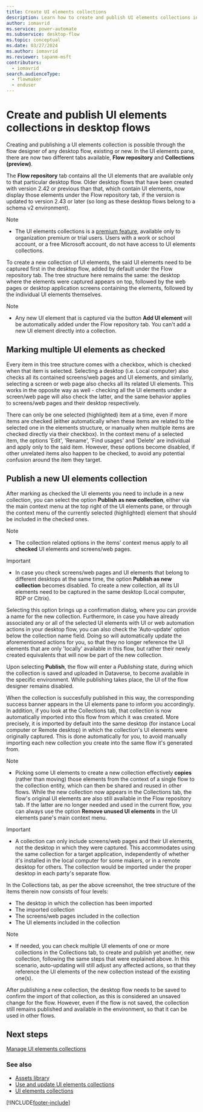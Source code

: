 ```yaml
---
title: Create UI elements collections 
description: Learn how to create and publish UI elements collections in Power Automate desktop flows.
author: iomavrid
ms.service: power-automate
ms.subservice: desktop-flow
ms.topic: conceptual
ms.date: 03/27/2024
ms.author: iomavrid
ms.reviewer: tapanm-msft
contributors:
  - iomavrid
search.audienceType: 
  - flowmaker
  - enduser
---
```


# Create and publish UI elements collections in desktop flows

Creating and publishing a UI elements collection is possible through the flow designer of any desktop flow, existing or new. In the UI elements pane, there are now two different tabs available, **Flow repository** and **Collections (preview)**.

<screenshot with two tabs>

The **Flow repository** tab contains all the UI elements that are available only to that particular desktop flow. Older desktop flows that have been created with version 2.42 or previous than that, which contain UI elements, now display those elements under the Flow repository tab, if the version  is updated to version 2.43 or later (so long as these desktop flows belong to a schema v2 environment).

> [!NOTE]
> - The UI elements collections is a [premium feature](premium-features.md), available only to organization premium or trial users. Users with a work or school account, or a free Microsoft account, do not have access to UI elements collections.

To create a new collection of UI elements, the said UI elements need to be captured first in the desktop flow, added by default under the Flow repository tab. The tree structure here remains the same: the desktop where the elements were captured appears on top, followed by the web pages or desktop application screens containing the elements, followed by the individual UI elements themselves.

> [!NOTE]
> - Any new UI element that is captured via the button **Add UI element** will be automatically added under the Flow repository tab. You can't add a new UI element directly into a collection.

## Marking multiple UI elements as checked

Every item in this tree structure comes with a checkbox, which is checked when that item is selected. Selecting a desktop (i.e. Local computer) also checks all its contained screens/web pages and UI elements, and similarly, selecting a screen or web page also checks all its related UI elements. This works in the opposite way as well - checking all the UI elements under a screen/web page will also check the latter, and the same behavior applies to screens/web pages and their desktop respectively.

There can only be one selected (highlighted) item at a time, even if more items are checked (either automatically when these items are related to the selected one in the elements structure, or manually when multiple items are checked directly via their checkbox). In the context menu of a selected item, the options 'Edit', 'Rename', 'Find usages' and 'Delete' are individual and apply only to the said item. However, these options become disabled, if other unrelated items also happen to be checked, to avoid any potential confusion around the item they target.

<screenshot with disabled options>

## Publish a new UI elements collection

After marking as checked the UI elements you need to include in a new collection, you can select the option **Publish as new collection**, either via the main context menu at the top right of the UI elements pane, or through the context menu of the currently selected (highlighted) element that should be included in the checked ones.

<screenshot with option publish as new collection>

> [!NOTE]
> - The collection related options in the items' context menus apply to all **checked** UI elements and screens/web pages.

> [!IMPORTANT]
> - In case you check screens/web pages and UI elements that belong to different desktops at the same time, the option **Publish as new collection** becomes disabled. To create a new collection, all its UI elements need to be captured in the same desktop (Local computer, RDP or Citrix). 

Selecting this option brings up a confirmation dialog, where you can provide a name for the new collection. Furthermore, in case you have already associated any or all of the selected UI elements with UI or web automation actions in your desktop flow, you can also check the 'Auto-update' option below the collection name field. Doing so will automatically update the aforementioned actions for you, so that they no longer reference the UI elements that are only 'locally' available in this flow, but rather their newly created equivalents that will now be part of the new collection.

<screenshot with Publish confirmation dialog>

Upon selecting **Publish**, the flow will enter a *Publishing* state, during which the collection is saved and uploaded in Dataverse, to become available in the specific environment. While publishing takes place, the UI of the flow designer remains disabled.

When the collection is succesfully published in this way, the corresponding success banner appears in the UI elements pane to inform you accordingly. In addition, if you look at the Collections tab, that collection is now automatically imported into this flow from which it was created. More precisely, it is imported by default into the same desktop (for instance Local computer or Remote desktop) in which the collection's UI elements were originally captured. This is done automatically for you, to avoid manually importing each new collection you create into the same flow it's generated from.

<screenshot with success banner and new collection>

> [!NOTE]
> - Picking some UI elements to create a new collection effectively **copies** (rather than moving) those elements from the context of a single flow to the collection entity, which can then be shared and reused in other flows. While the new collection now appears in the Collections tab, the flow's original UI elements are also still available in the Flow repository tab. If the latter are no longer needed and used in the current flow, you can always use the option **Remove unused UI elements** in the UI elements pane's main context menu.

> [!IMPORTANT]
> - A collection can only include screens/web pages and their UI elements, not the desktop in which they were captured. This accommodates using the same collection for a target application, independently of whether it's installed in the local computer for some makers, or in a remote desktop for others. The collection would be imported under the proper desktop in each party's separate flow.

In the Collections tab, as per the above screenshot, the tree structure of the items therein now consists of four levels:
* The desktop in which the collection has been imported
* The imported collection
* The screens/web pages included in the collection
* The UI elements included in the collection

> [!NOTE]
> - If needed, you can check multiple UI elements of one or more collections in the Collections tab, to create and publish yet another, new collection, following the same steps that were explained above. In this scenario, auto-updating will still adjust any affected actions, so that they reference the UI elements of the new collection instead of the existing one(s).

After publishing a new collection, the desktop flow needs to be saved to confirm the import of that collection, as this is considered an unsaved change for the flow. However, even if the flow is not saved, the collection still remains published and available in the environment, so that it can be used in other flows.

## Next steps

[Manage UI elements collections](manage-ui-elements-collections.md)

### See also

- [Assets library](assets-library.md)
- [Use and update UI elements collections](use-update-ui-elements-collections.md)
- [UI elements collections](ui-elements-collections.md)

[!INCLUDE[footer-include](../includes/footer-banner.md)]
